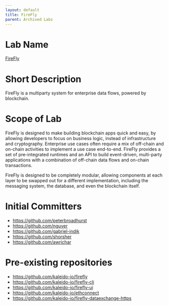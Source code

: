 ```yaml
---
layout: default
title: FireFly
parent: Archived Labs
---
```

# Lab Name
[FireFly](https://github.com/hyperledger-labs/firefly)

# Short Description
FireFly is a multiparty system for enterprise data flows, powered by blockchain.

# Scope of Lab
FireFly is designed to make building blockchain apps quick and easy, by allowing developers to focus on business logic, instead of infrastructure and cryptography. Enterprise use cases often require a mix of off-chain and on-chain activities to implement a use case end-to-end. FireFly provides a set of pre-integrated runtimes and an API to build event-driven, multi-party applications with a combination of off-chain data flows and on-chain transactions.

FireFly is designed to be completely modular, allowing components at each layer to be swapped out for a different implementation, including the messaging system, the database, and even the blockchain itself.


# Initial Committers
- https://github.com/peterbroadhurst
- https://github.com/nguyer
- https://github.com/gabriel-indik
- https://github.com/shorsher
- https://github.com/awrichar

# Pre-existing repositories
- https://github.com/kaleido-io/firefly
- https://github.com/kaleido-io/firefly-cli
- https://github.com/kaleido-io/firefly-ui
- https://github.com/kaleido-io/ethconnect
- https://github.com/kaleido-io/firefly-dataexchange-https
